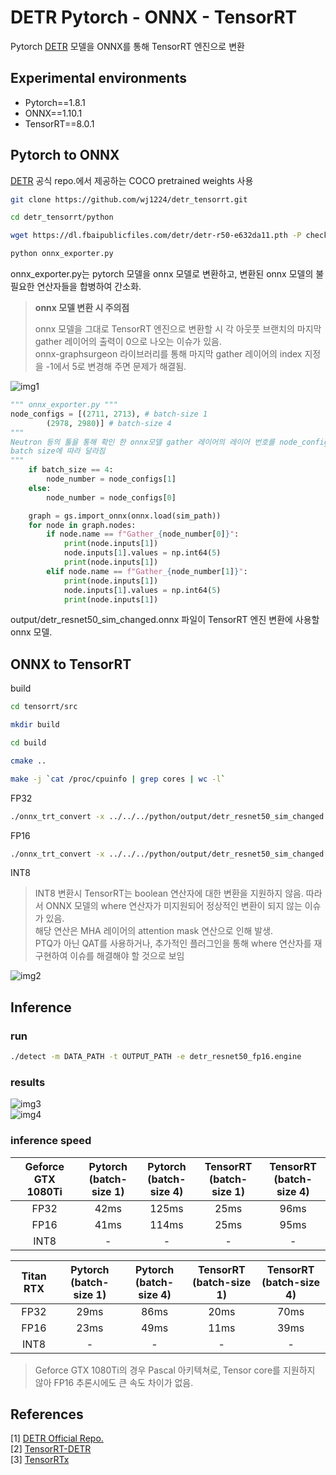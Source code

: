 # DETR Pytorch - ONNX - TensorRT
Pytorch [DETR](https://github.com/facebookresearch/detr) 모델을 ONNX를 통해 TensorRT 엔진으로 변환
  
## Experimental environments
* Pytorch==1.8.1
* ONNX==1.10.1
* TensorRT==8.0.1
  
## Pytorch to ONNX
[DETR](https://github.com/facebookresearch/detr) 공식 repo.에서 제공하는 COCO pretrained weights 사용
  
```bash
git clone https://github.com/wj1224/detr_tensorrt.git

cd detr_tensorrt/python

wget https://dl.fbaipublicfiles.com/detr/detr-r50-e632da11.pth -P checkpoints

python onnx_exporter.py
```
  
onnx_exporter.py는 pytorch 모델을 onnx 모델로 변환하고, 변환된 onnx 모델의 불필요한 연산자들을 합병하여 간소화.
  
> __onnx 모델 변환 시 주의점__  
>   
> onnx 모델을 그대로 TensorRT 엔진으로 변환할 시 각 아웃풋 브랜치의 마지막 gather 레이어의 출력이 0으로 나오는 이슈가 있음.  
onnx-graphsurgeon 라이브러리를 통해 마지막 gather 레이어의 index 지정을 -1에서 5로 변경해 주면 문제가 해결됨.
  
![img1](./assets/img1.jpg)
  
```python
""" onnx_exporter.py """
node_configs = [(2711, 2713), # batch-size 1
        (2978, 2980)] # batch-size 4
""" 
Neutron 등의 툴을 통해 확인 한 onnx모델 gather 레이어의 레이어 번호를 node_configs에 입력,
batch size에 따라 달라짐 
""" 
    if batch_size == 4:
        node_number = node_configs[1]
    else:
        node_number = node_configs[0]

    graph = gs.import_onnx(onnx.load(sim_path))
    for node in graph.nodes:
        if node.name == f"Gather_{node_number[0]}":
            print(node.inputs[1])
            node.inputs[1].values = np.int64(5)
            print(node.inputs[1])
        elif node.name == f"Gather_{node_number[1]}":
            print(node.inputs[1])
            node.inputs[1].values = np.int64(5)
            print(node.inputs[1])
```
  
output/detr_resnet50_sim_changed.onnx 파일이 TensorRT 엔진 변환에 사용할 onnx 모델.
  
## ONNX to TensorRT
build
```bash
cd tensorrt/src

mkdir build

cd build

cmake ..

make -j `cat /proc/cpuinfo | grep cores | wc -l`
```
  
FP32
```bash
./onnx_trt_convert -x ../../../python/output/detr_resnet50_sim_changed.onnx -e ./detr_resnet50_fp32.engine
```
  
FP16
```bash
./onnx_trt_convert -x ../../../python/output/detr_resnet50_sim_changed.onnx -e ./detr_resnet50_fp16.engine -p 0
```
  
INT8
> INT8 변환시 TensorRT는 boolean 연산자에 대한 변환을 지원하지 않음. 따라서 ONNX 모델의 where 연산자가 미지원되어 정상적인 변환이 되지 않는 이슈가 있음.  
> 해당 연산은 MHA 레이어의 attention mask 연산으로 인해 발생.   
> PTQ가 아닌 QAT를 사용하거나, 추가적인 플러그인을 통해 where 연산자를 재구현하여 이슈를 해결해야 할 것으로 보임
  
![img2](./assets/img2.jpg)
  
## Inference
### run  
```bash
./detect -m DATA_PATH -t OUTPUT_PATH -e detr_resnet50_fp16.engine
```
  
### results
  
![img3](./assets/img3.jpg)  
![img4](./assets/img4.jpg)
  
### inference speed
  
|Geforce GTX 1080Ti|Pytorch</br>(batch-size 1)|Pytorch</br>(batch-size 4)|TensorRT</br>(batch-size 1)|TensorRT</br>(batch-size 4)|
|:---:|:---:|:---:|:---:|:---:|
|FP32|42ms|125ms|25ms|96ms|
|FP16|41ms|114ms|25ms|95ms|
|INT8|-|-|-|-|
  
|Titan RTX|Pytorch</br>(batch-size 1)|Pytorch</br>(batch-size 4)|TensorRT</br>(batch-size 1)|TensorRT</br>(batch-size 4)|
|:---:|:---:|:---:|:---:|:---:|
|FP32|29ms|86ms|20ms|70ms|
|FP16|23ms|49ms|11ms|39ms|
|INT8|-|-|-|-|
  
> Geforce GTX 1080Ti의 경우 Pascal 아키텍쳐로, Tensor core를 지원하지 않아 FP16 추론시에도 큰 속도 차이가 없음.
  
## References
[1] [DETR Official Repo.](https://github.com/facebookresearch/detr)  
[2] [TensorRT-DETR](https://github.com/DataXujing/TensorRT-DETR)  
[3] [TensorRTx](https://github.com/wang-xinyu/tensorrtx)
